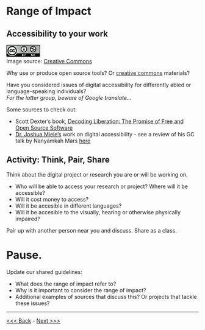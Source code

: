 # Range of Impact  

## Accessibility to your work 

![creative commons logo followed by cc symbols for attribution and non-commercial](images/cc2.png)  
Image source: [Creative Commons](https://creativecommons.org/choose/)

Why use or produce open source tools? Or [creative commons](https://creativecommons.org/) materials?

Have you considered issues of digital accessibility for differently abled or language-speaking individuals?  
*For the latter group, beware of Google translate...*

Some sources to check out:

* Scott Dexter’s book, [Decoding Liberation: The Promise of Free and Open Source Software](http://www.sci.brooklyn.cuny.edu/~bcfoss/DL/)
* [Dr. Joshua Miele’s](http://www.ski.org/users/joshua-miele) work on digital accessibility - see a review of his GC talk by Nanyamkah Mars [here](http://dh.prattsils.org/blog/resources/event-reviews/digital-accessibility-and-the-making-of-a-meta-maker-movement-a-talk-by-dr-joshua-miele-hosted-by-gc-digital-initiatives-at-the-graduate-center-cuny-on-thursday-october-20-2016/)

## Activity: Think, Pair, Share  

Think about the digital project or research you are or will be working on. 

* Who will be able to access your research or project? Where will it be accessible?  
* Will it cost money to access?  
* Will it be accesible in different languages?  
* Will it be accesible to the visually, hearing or otherwise physically impaired?    

Pair up with another person near you and discuss. Share as a class.  

# Pause. 

Update our shared guidelines:

* What does the range of impact refer to?  
* Why is it important to consider the range of impact?  
* Additional examples of sources that discuss this? Or projects that tackle these issues?  

******

[<<< Back](impact3.md) - [Next >>>](debrief.md)